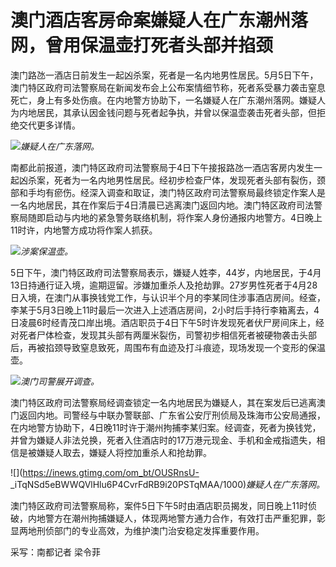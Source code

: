 # 澳门酒店客房命案嫌疑人在广东潮州落网，曾用保温壶打死者头部并掐颈

澳门路氹一酒店日前发生一起凶杀案，死者是一名内地男性居民。5月5日下午，澳门特区政府司法警察局在新闻发布会上公布案情细节称，死者系受暴力袭击窒息死亡，身上有多处伤痕。在内地警方协助下，一名嫌疑人在广东潮州落网。嫌疑人为内地居民，其承认因金钱问题与死者起争执，并曾以保温壶袭击死者头部，但拒绝交代更多详情。

![](https://inews.gtimg.com/om_bt/OsKnEooZ1sWxb8Y0VKgZsNEJz4MX9olvEHiKpJqgqsvc0AA/1000)_嫌疑人在广东落网。_

南都此前报道，澳门特区政府司法警察局于4日下午接报路氹一酒店客房内发生一起凶杀案，死者为一名内地男性居民。经初步检查尸体，发现死者头部有裂伤，颈部和手均有瘀伤。经深入调查和取证，澳门特区政府司法警察局最终锁定作案人是一名内地居民，其在作案后于4日清晨已逃离澳门返回内地。澳门特区政府司法警察局随即启动与内地的紧急警务联络机制，将作案人身份通报内地警方。4日晚上11时许，内地警方成功将作案人抓获。

![](https://inews.gtimg.com/om_bt/O2w-_zt13r1Zh_szL4ZlhXOzLjGsaDejsAxYBkaf0GGQgAA/1000)_涉案保温壶。_

5日下午，澳门特区政府司法警察局表示，嫌疑人姓李，44岁，内地居民，于4月13日持通行证入境，逾期逗留。涉嫌加重杀人及抢劫罪。27岁男性死者于4月28日入境，在澳门从事换钱党工作，与认识半个月的李某同住涉事酒店房间。经查，李某于5月3日晚上11时最后一次进入上述酒店房间，2小时后手持行李箱离去，4日凌晨6时经青茂口岸出境。酒店职员于4日下午5时许发现死者伏尸房间床上，经对死者尸体检查，发现其头部有两厘米裂伤，司警初步相信死者被硬物袭击头部后，再被掐颈导致窒息致死，周围布有血迹及打斗痕迹，现场发现一个变形的保温壶。

![](https://inews.gtimg.com/om_bt/OTBNZvfkpciXYbB5paEvfknr_Af1Ugbl_cnGpHn9tcXnAAA/1000)_澳门司警展开调查。_

澳门特区政府司法警察局经调查锁定一名内地居民为嫌疑人，其在案发后已逃离澳门返回内地。司警经与中联办警联部、广东省公安厅刑侦局及珠海市公安局通报，在内地警方协助下，4日晚11时许于潮州拘捕李某归案。经调查，死者为换钱党，并曾为嫌疑人非法兑换，死者入住酒店时的17万港元现金、手机和金戒指遗失，相信是被嫌疑人取去，嫌疑人将控加重杀人和抢劫罪。

![](https://inews.gtimg.com/om_bt/OUSRnsU-
_iTqNSd5eBWWQVlHlu6P4CvrFdRB9i20PSTqMAA/1000)_嫌疑人在广东落网。_

澳门特区政府司法警察局称，案件5日下午5时由酒店职员揭发，同日晚上11时侦破，内地警方在潮州拘捕嫌疑人，体现两地警方通力合作，有效打击严重犯罪，彰显两地刑侦部门的专业高效，为维护澳门治安稳定发挥重要作用。

采写：南都记者 梁令菲


